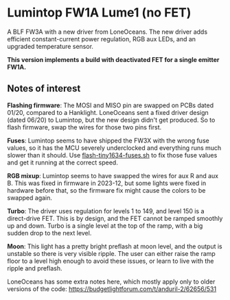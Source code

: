 # Lumintop FW1A Lume1 (no FET)

A BLF FW3A with a new driver from LoneOceans.  The new driver adds efficient
constant-current power regulation, RGB aux LEDs, and an upgraded temperature
sensor.

**This version implements a build with deactivated FET for a single emitter FW1A.**

## Notes of interest

**Flashing firmware**:  The MOSI and MISO pin are swapped on PCBs dated 01/20,
compared to a Hanklight.  LoneOceans sent a fixed driver design (dated 06/20)
to Lumintop, but the new design didn't get produced.  So to flash firmware,
swap the wires for those two pins first.

**Fuses**: Lumintop seems to have shipped the FW3X with the wrong fuse values,
so it has the MCU severely underclocked and everything runs much slower than it
should.  Use [flash-tiny1634-fuses.sh](../../../bin/flash-tiny1634-fuses.sh) to
fix those fuse values and get it running at the correct speed.

**RGB mixup**: Lumintop seems to have swapped the wires for aux R and aux B.
This was fixed in firmware in 2023-12, but some lights were fixed in hardware
before that, so the firmware fix might cause the colors to be swapped again.

**Turbo**: The driver uses regulation for levels 1 to 149, and level 150 is a
direct-drive FET.  This is by design, and the FET cannot be ramped smoothly up
and down.  Turbo is a single level at the top of the ramp, with a big sudden
drop to the next level.

**Moon**: This light has a pretty bright preflash at moon level, and the
output is unstable so there is very visible ripple.  The user can either raise
the ramp floor to a level high enough to avoid these issues, or learn to live
with the ripple and preflash.

LoneOceans has some extra notes here, which mostly apply only to older versions
of the code: https://budgetlightforum.com/t/anduril-2/62656/531

